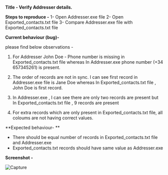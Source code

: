 
**Title - Verify Addresser details.**

**Steps to reproduce -**
1- Open Addresser.exe file
2- Open Exported_contacts.txt file
3- Compare Addresser.exe file with Exported_contacts.txt file 


**Current behaviour (bug)-**

please find below observations -

1. For Addresser John Doe - Phone number is missing in Exported_contacts.txt file whereas In Addresser.exe phone number (+34 657345261) is present.

2. The order of records are not in sync. I can see first record in Addresser.exe file is Jane Doe whereas In Exported_contacts.txt file , John Doe is first record.

3. In Addresser.exe , I can see there are only two records are present but In Exported_contacts.txt file , 9 records are present

4. For extra records which are only present in Exported_contacts.txt file, all coloums are not having correct values.

**Expected behaviour-
**
- There should be equal number of records in Exported_contacts.txt file and Addresser.exe 
- Exported_contacts.txt records should have same value as Addresser.exe

**Screenshot -**

![Capture](https://user-images.githubusercontent.com/86852850/162226124-46e8d8ca-0b2c-479e-8454-fad4d5eb4300.PNG)













